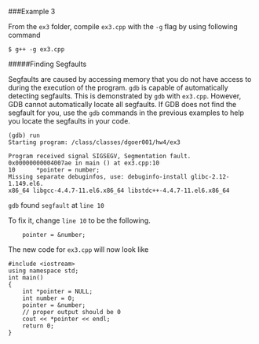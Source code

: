 ###Example 3

From the `ex3` folder, compile `ex3.cpp` with the `-g` flag by using following command

```
$ g++ -g ex3.cpp
```


#####Finding Segfaults

Segfaults are caused by accessing memory that you do not have access to during the execution of the program. `gdb` is capable of automatically detecting segfaults. This is demonstrated by `gdb` with `ex3.cpp`. However, GDB cannot automatically locate all segfaults. If GDB does not find the segfault for you, use the `gdb` commands in the previous examples to help you locate the segfaults in your code.

```
(gdb) run
Starting program: /class/classes/dgoer001/hw4/ex3 

Program received signal SIGSEGV, Segmentation fault.
0x00000000004007ae in main () at ex3.cpp:10
10		*pointer = number;
Missing separate debuginfos, use: debuginfo-install glibc-2.12-1.149.el6.
x86_64 libgcc-4.4.7-11.el6.x86_64 libstdc++-4.4.7-11.el6.x86_64
```

`gdb` found `segfault` at `line 10`

To fix it, change `line 10` to be the following.

```
    pointer = &number;
```

The new code for `ex3.cpp` will now look like

```
#include <iostream>
using namespace std;
int main()
{
    int *pointer = NULL;
    int number = 0;
    pointer = &number;
    // proper output should be 0
    cout << *pointer << endl;
    return 0;
}
```
